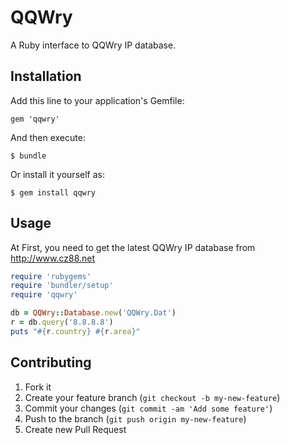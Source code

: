 # QQWry

A Ruby interface to QQWry IP database.

## Installation

Add this line to your application's Gemfile:

    gem 'qqwry'

And then execute:

    $ bundle

Or install it yourself as:

    $ gem install qqwry

## Usage

At First, you need to get the latest QQWry IP database from http://www.cz88.net

````ruby
require 'rubygems'
require 'bundler/setup'
require 'qqwry'

db = QQWry::Database.new('QQWry.Dat')
r = db.query('8.8.8.8')
puts "#{r.country} #{r.area}"
````

## Contributing

1. Fork it
2. Create your feature branch (`git checkout -b my-new-feature`)
3. Commit your changes (`git commit -am 'Add some feature'`)
4. Push to the branch (`git push origin my-new-feature`)
5. Create new Pull Request
